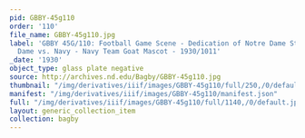 ```yaml
---
pid: GBBY-45g110
order: '110'
file_name: GBBY-45g110.jpg
label: 'GBBY 45G/110: Football Game Scene - Dedication of Notre Dame Stadium, Notre
  Dame vs. Navy - Navy Team Goat Mascot - 1930/1011'
_date: '1930'
object_type: glass plate negative
source: http://archives.nd.edu/Bagby/GBBY-45g110.jpg
thumbnail: "/img/derivatives/iiif/images/GBBY-45g110/full/250,/0/default.jpg"
manifest: "/img/derivatives/iiif/images/GBBY-45g110/manifest.json"
full: "/img/derivatives/iiif/images/GBBY-45g110/full/1140,/0/default.jpg"
layout: generic_collection_item
collection: bagby
---
```

